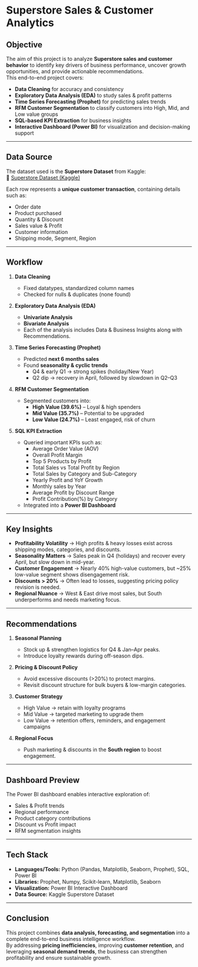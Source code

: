 # Superstore Sales & Customer Analytics  

## Objective  
The aim of this project is to analyze **Superstore sales and customer behavior** to identify key drivers of business performance, uncover growth opportunities, and provide actionable recommendations.  
This end-to-end project covers:  
- **Data Cleaning** for accuracy and consistency  
- **Exploratory Data Analysis (EDA)** to study sales & profit patterns  
- **Time Series Forecasting (Prophet)** for predicting sales trends  
- **RFM Customer Segmentation** to classify customers into High, Mid, and Low value groups  
- **SQL-based KPI Extraction** for business insights  
- **Interactive Dashboard (Power BI)** for visualization and decision-making support  

---

## Data Source  
The dataset used is the **Superstore Dataset** from Kaggle:  
🔗 [Superstore Dataset (Kaggle)](https://www.kaggle.com/datasets/vivek468/superstore-dataset-final)  

Each row represents a **unique customer transaction**, containing details such as:  
- Order date  
- Product purchased  
- Quantity & Discount  
- Sales value & Profit  
- Customer information  
- Shipping mode, Segment, Region  

---

## Workflow  

1. **Data Cleaning**  
   - Fixed datatypes, standardized column names  
   - Checked for nulls & duplicates (none found)  

2. **Exploratory Data Analysis (EDA)**  
   - **Univariate Analysis** 
   - **Bivariate Analysis** 
   - Each of the analysis includes Data & Business Insights along with Recommendations. 

3. **Time Series Forecasting (Prophet)**  
   - Predicted **next 6 months sales**  
   - Found **seasonality & cyclic trends**  
     - Q4 & early Q1 → strong spikes (holiday/New Year)  
     - Q2 dip → recovery in April, followed by slowdown in Q2–Q3  

4. **RFM Customer Segmentation**  
   - Segmented customers into:  
     - **High Value (39.6%)** – Loyal & high spenders  
     - **Mid Value (35.7%)** – Potential to be upgraded  
     - **Low Value (24.7%)** – Least engaged, risk of churn  

5. **SQL KPI Extraction**  
   - Queried important KPIs such as:  
     - Average Order Value (AOV)  
     - Overall Profit Margin
     - Top 5 Products by Profit
     - Total Sales vs Total Profit by Region 
     - Total Sales by Category and Sub-Category 
     - Yearly Profit and YoY Growth 
     - Monthly sales by Year
     - Average Profit by Discount Range
     - Profit Contribution(%) by Category
   - Integrated into a **Power BI Dashboard**  

---

## Key Insights  

- **Profitability Volatility** → High profits & heavy losses exist across shipping modes, categories, and discounts.  
- **Seasonality Matters** → Sales peak in Q4 (holidays) and recover every April, but slow down in mid-year.  
- **Customer Engagement** → Nearly 40% high-value customers, but ~25% low-value segment shows disengagement risk.  
- **Discounts > 20%** → Often lead to losses, suggesting pricing policy revision is needed.  
- **Regional Nuance** → West & East drive most sales, but South underperforms and needs marketing focus.  

---

## Recommendations  

1. **Seasonal Planning**  
   - Stock up & strengthen logistics for Q4 & Jan–Apr peaks.  
   - Introduce loyalty rewards during off-season dips.  

2. **Pricing & Discount Policy**  
   - Avoid excessive discounts (>20%) to protect margins.  
   - Revisit discount structure for bulk buyers & low-margin categories.  

3. **Customer Strategy**  
   - High Value → retain with loyalty programs  
   - Mid Value → targeted marketing to upgrade them  
   - Low Value → retention offers, reminders, and engagement campaigns  

4. **Regional Focus**  
   - Push marketing & discounts in the **South region** to boost engagement.  

---

## Dashboard Preview  
The Power BI dashboard enables interactive exploration of:  
- Sales & Profit trends  
- Regional performance  
- Product category contributions  
- Discount vs Profit impact  
- RFM segmentation insights  

---

## Tech Stack  

- **Languages/Tools:** Python (Pandas, Matplotlib, Seaborn, Prophet), SQL, Power BI  
- **Libraries:** Prophet, Numpy, Scikit-learn, Matplotlib, Seaborn  
- **Visualization:** Power BI Interactive Dashboard  
- **Data Source:** Kaggle Superstore Dataset  

---

## Conclusion  
This project combines **data analysis, forecasting, and segmentation** into a complete end-to-end business intelligence workflow.  
By addressing **pricing inefficiencies**, improving **customer retention**, and leveraging **seasonal demand trends**, the business can strengthen profitability and ensure sustainable growth.  
